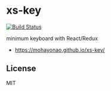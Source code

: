 # xs-key
[![Build Status](https://img.shields.io/travis/mohayonao/xs-key.svg?style=flat-square)](https://travis-ci.org/mohayonao/xs-key)

minimum keyboard with React/Redux

- https://mohayonao.github.io/xs-key/

## License

MIT
